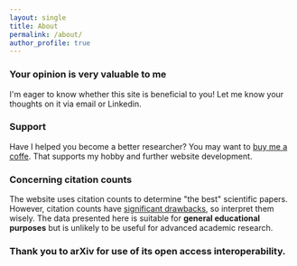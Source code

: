 ```yaml
---
layout: single
title: About
permalink: /about/
author_profile: true
---
```


### Your opinion is very valuable to me

I'm eager to know whether this site is beneficial to you! Let me know your thoughts on it via email or Linkedin.

### Support

Have I helped you become a better researcher? You may want to [buy me a coffe](https://www.buymeacoffee.com/mcPear). That supports my hobby and further website development.

### Concerning citation counts

The website uses citation counts to determine "the best" scientific papers. However, citation counts have [significant drawbacks](https://www.quora.com/What-are-the-drawbacks-of-citation-count), so interpret them wisely. The data presented here is suitable for **general educational purposes** but is unlikely to be useful for advanced academic research.

### Thank you to arXiv for use of its open access interoperability.
